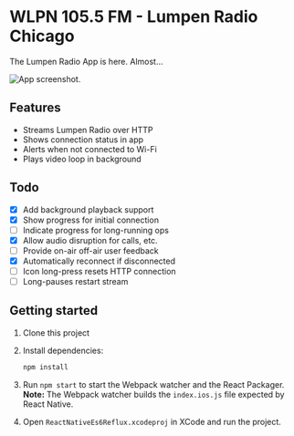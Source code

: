 # WLPN 105.5 FM - Lumpen Radio Chicago

The Lumpen Radio App is here. Almost...

![App screenshot.](https://github.com/vhs/react-native-es6-reflux/blob/master/screenshot.png)

## Features

- Streams Lumpen Radio over HTTP
- Shows connection status in app
- Alerts when not connected to Wi-Fi
- Plays video loop in background

## Todo

- [x] Add background playback support
- [x] Show progress for initial connection
- [ ] Indicate progress for long-running ops
- [x] Allow audio disruption for calls, etc.
- [ ] Provide on-air off-air user feedback
- [x] Automatically reconnect if disconnected
- [ ] Icon long-press resets HTTP connection
- [ ] Long-pauses restart stream

## Getting started

1. Clone this project
2. Install dependencies:

    ```sh
    npm install
    ```

3. Run `npm start` to start the Webpack watcher and the React Packager.
   **Note:** The Webpack watcher builds the `index.ios.js` file expected by React Native.
4. Open `ReactNativeEs6Reflux.xcodeproj` in XCode and run the project.

